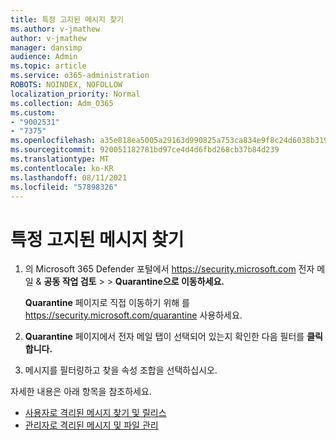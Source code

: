 ```yaml
---
title: 특정 고지된 메시지 찾기
ms.author: v-jmathew
author: v-jmathew
manager: dansimp
audience: Admin
ms.topic: article
ms.service: o365-administration
ROBOTS: NOINDEX, NOFOLLOW
localization_priority: Normal
ms.collection: Adm_O365
ms.custom:
- "9002531"
- "7375"
ms.openlocfilehash: a35e818ea5005a29163d990825a753ca834e9f8c24d6038b319b1382587fc286
ms.sourcegitcommit: 920051182781bd97ce4d4d6fbd268cb37b84d239
ms.translationtype: MT
ms.contentlocale: ko-KR
ms.lasthandoff: 08/11/2021
ms.locfileid: "57898326"
---
```

# <a name="find-a-specific-quarantined-message"></a>특정 고지된 메시지 찾기

1. 의 Microsoft 365 Defender 포털에서 <https://security.microsoft.com> 전자 메일 & **공동 작업 검토** \>  \> **Quarantine으로 이동하세요.**

   **Quarantine** 페이지로 직접 이동하기 위해 를 <https://security.microsoft.com/quarantine> 사용하세요.

2. **Quarantine** 페이지에서 전자 메일  탭이 선택되어 있는지 확인한 다음 필터를 **클릭합니다.**
3. 메시지를 필터링하고 찾을 속성 조합을 선택하십시오.

자세한 내용은 아래 항목을 참조하세요.

- [사용자로 격리된 메시지 찾기 및 릴리스](https://docs.microsoft.com/microsoft-365/security/office-365-security/find-and-release-quarantined-messages-as-a-user)
- [관리자로 격리된 메시지 및 파일 관리](https://docs.microsoft.com/microsoft-365/security/office-365-security/manage-quarantined-messages-and-files)
